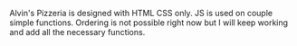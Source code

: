 Alvin's Pizzeria is designed with HTML CSS only. JS is used on couple simple functions.
Ordering is not possible right now but I will keep working and add all the necessary functions.
